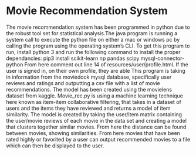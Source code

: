 # Movie Recommendation System

The movie recommendation system has been programmed in python due to the robust tool set for statistical analysis.The java program  is running a system call to execute the python file on either a mac or windows pc by calling the program using the operating system’s CLI.
To get this program to run, install python 3 and run the following command to install the proper dependancies: pip3 install scikit-learn np pandas scipy mysql-connector-python
From here comment out line 14 of resources/user/profile.html. If the user is signed in, on their own profile, they are able
This program is taking in information from the moviedock mysql database, specifically user reviews and ratings and outputting a csv file with a list of movie recommendations. The model has been created using the movielens dataset from kaggle.
Movie_rec.py is using a machine learning technique here known as item-item collaborative filtering, that takes in a dataset of users and the items they have reviewed and returns a model of item similarity.
The model is created by taking the user/item matrix containing the user/movie reviews of each movie in the data set and creating a model that clusters together similar movies. From here the distance can be found between movies, showing similarities.
From here movies that have been rated highly or favorited by a user can output recommended movies to a file which can then be displayed to the user.
